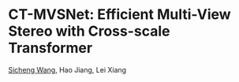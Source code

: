 # CT-MVSNet: Efficient Multi-View Stereo with Cross-scale Transformer

[Sicheng Wang](https://github.com/ellerywang518), Hao Jiang, Lei Xiang
